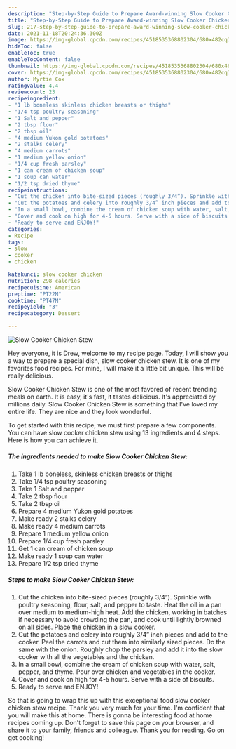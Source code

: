 ```yaml
---
description: "Step-by-Step Guide to Prepare Award-winning Slow Cooker Chicken Stew"
title: "Step-by-Step Guide to Prepare Award-winning Slow Cooker Chicken Stew"
slug: 217-step-by-step-guide-to-prepare-award-winning-slow-cooker-chicken-stew
date: 2021-11-18T20:24:36.300Z
image: https://img-global.cpcdn.com/recipes/4518535368802304/680x482cq70/slow-cooker-chicken-stew-recipe-main-photo.jpg
hideToc: false
enableToc: true
enableTocContent: false
thumbnail: https://img-global.cpcdn.com/recipes/4518535368802304/680x482cq70/slow-cooker-chicken-stew-recipe-main-photo.jpg
cover: https://img-global.cpcdn.com/recipes/4518535368802304/680x482cq70/slow-cooker-chicken-stew-recipe-main-photo.jpg
author: Myrtie Cox
ratingvalue: 4.4
reviewcount: 23
recipeingredient:
- "1 lb boneless skinless chicken breasts or thighs"
- "1/4 tsp poultry seasoning"
- "1 Salt and pepper"
- "2 tbsp flour"
- "2 tbsp oil"
- "4 medium Yukon gold potatoes"
- "2 stalks celery"
- "4 medium carrots"
- "1 medium yellow onion"
- "1/4 cup fresh parsley"
- "1 can cream of chicken soup"
- "1 soup can water"
- "1/2 tsp dried thyme"
recipeinstructions:
- "Cut the chicken into bite-sized pieces (roughly 3/4”). Sprinkle with poultry seasoning, flour, salt, and pepper to taste. Heat the oil in a pan over medium to medium-high heat. Add the chicken, working in batches if necessary to avoid crowding the pan, and cook until lightly browned on all sides. Place the chicken in a slow cooker."
- "Cut the potatoes and celery into roughly 3/4” inch pieces and add to the cooker. Peel the carrots and cut them into similarly sized pieces. Do the same with the onion. Roughly chop the parsley and add it into the slow cooker with all the vegetables and the chicken."
- "In a small bowl, combine the cream of chicken soup with water, salt, pepper, and thyme. Pour over chicken and vegetables in the cooker."
- "Cover and cook on high for 4-5 hours. Serve with a side of biscuits."
- "Ready to serve and ENJOY!"
categories:
- Recipe
tags:
- slow
- cooker
- chicken

katakunci: slow cooker chicken 
nutrition: 298 calories
recipecuisine: American
preptime: "PT22M"
cooktime: "PT47M"
recipeyield: "3"
recipecategory: Dessert

---
```



![Slow Cooker Chicken Stew](https://img-global.cpcdn.com/recipes/4518535368802304/680x482cq70/slow-cooker-chicken-stew-recipe-main-photo.jpg)

Hey everyone, it is Drew, welcome to my recipe page. Today, I will show you a way to prepare a special dish, slow cooker chicken stew. It is one of my favorites food recipes. For mine, I will make it a little bit unique. This will be really delicious.



Slow Cooker Chicken Stew is one of the most favored of recent trending meals on earth. It is easy, it's fast, it tastes delicious. It's appreciated by millions daily. Slow Cooker Chicken Stew is something that I've loved my entire life. They are nice and they look wonderful.


To get started with this recipe, we must first prepare a few components. You can have slow cooker chicken stew using 13 ingredients and 4 steps. Here is how you can achieve it.

<!--inarticleads1-->

##### The ingredients needed to make Slow Cooker Chicken Stew:

1. Take 1 lb boneless, skinless chicken breasts or thighs
1. Take 1/4 tsp poultry seasoning
1. Take 1 Salt and pepper
1. Take 2 tbsp flour
1. Take 2 tbsp oil
1. Prepare 4 medium Yukon gold potatoes
1. Make ready 2 stalks celery
1. Make ready 4 medium carrots
1. Prepare 1 medium yellow onion
1. Prepare 1/4 cup fresh parsley
1. Get 1 can cream of chicken soup
1. Make ready 1 soup can water
1. Prepare 1/2 tsp dried thyme




<!--inarticleads2-->

##### Steps to make Slow Cooker Chicken Stew:

1. Cut the chicken into bite-sized pieces (roughly 3/4”). Sprinkle with poultry seasoning, flour, salt, and pepper to taste. Heat the oil in a pan over medium to medium-high heat. Add the chicken, working in batches if necessary to avoid crowding the pan, and cook until lightly browned on all sides. Place the chicken in a slow cooker.
1. Cut the potatoes and celery into roughly 3/4” inch pieces and add to the cooker. Peel the carrots and cut them into similarly sized pieces. Do the same with the onion. Roughly chop the parsley and add it into the slow cooker with all the vegetables and the chicken.
1. In a small bowl, combine the cream of chicken soup with water, salt, pepper, and thyme. Pour over chicken and vegetables in the cooker.
1. Cover and cook on high for 4-5 hours. Serve with a side of biscuits.
1. Ready to serve and ENJOY!



So that is going to wrap this up with this exceptional food slow cooker chicken stew recipe. Thank you very much for your time. I'm confident that you will make this at home. There is gonna be interesting food at home recipes coming up. Don't forget to save this page on your browser, and share it to your family, friends and colleague. Thank you for reading. Go on get cooking!
